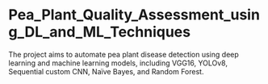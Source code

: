 # Pea_Plant_Quality_Assessment_using_DL_and_ML_Techniques
 The project aims to automate pea plant disease detection using deep learning and machine learning models, including VGG16, YOLOv8, Sequential custom CNN, Naïve Bayes, and Random Forest.
